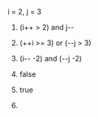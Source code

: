 i = 2, j = 3
1) (i++ > 2) and j-- 
2) (++i >= 3) or (--j > 3)
3) (i-- -2) and (--j -2)



1) false
2) true
3) 